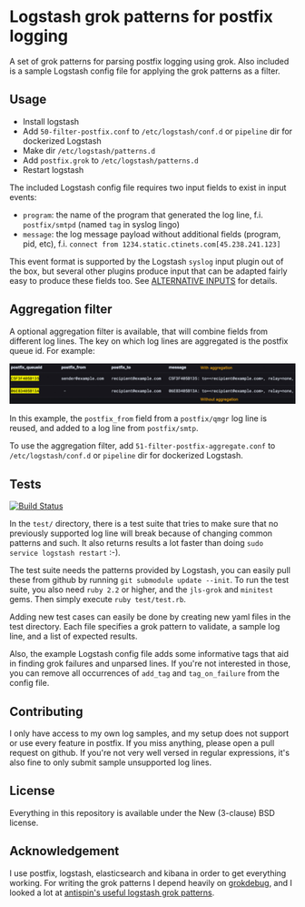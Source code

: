 Logstash grok patterns for postfix logging
==========================================

A set of grok patterns for parsing postfix logging using grok. Also included is a sample Logstash config file for applying the grok patterns as a filter.

Usage
-----

- Install logstash
- Add `50-filter-postfix.conf` to `/etc/logstash/conf.d` or `pipeline` dir for dockerized Logstash
- Make dir `/etc/logstash/patterns.d`
- Add `postfix.grok` to `/etc/logstash/patterns.d`
- Restart logstash

The included Logstash config file requires two input fields to exist in input events:

- `program`: the name of the program that generated the log line, f.i. `postfix/smtpd` (named `tag` in syslog lingo)
- `message`: the log message payload without additional fields (program, pid, etc), f.i. `connect from 1234.static.ctinets.com[45.238.241.123]`

This event format is supported by the Logstash `syslog` input plugin out of the box, but several other plugins produce input that can be adapted fairly easy to produce these fields too. See [ALTERNATIVE INPUTS](ALTERNATIVE-INPUTS.md) for details.

Aggregation filter
-----

A optional aggregation filter is available, that will combine fields from different log lines. The key on which log lines are aggregated is the postfix queue id. For example:

![Alt text](aggregation_example_pic.jpg?raw=true)

In this example, the `postfix_from` field from a `postfix/qmgr` log line is reused, and added to a log line from `postfix/smtp`.

To use the aggregation filter, add `51-filter-postfix-aggregate.conf` to `/etc/logstash/conf.d` or `pipeline` dir for dockerized Logstash.


Tests
-----

[![Build Status](https://travis-ci.org/whyscream/postfix-grok-patterns.svg?branch=master)](https://travis-ci.org/whyscream/postfix-grok-patterns)

In the `test/` directory, there is a test suite that tries to make sure that no previously supported log line will break because of changing common patterns and such. It also returns results a lot faster than doing `sudo service logstash restart` :-).

The test suite needs the patterns provided by Logstash, you can easily pull these from github by running `git submodule update --init`. To run the test suite, you also need `ruby 2.2` or higher, and the `jls-grok` and `minitest` gems. Then simply execute `ruby test/test.rb`.

Adding new test cases can easily be done by creating new yaml files in the test directory. Each file specifies a grok pattern to validate, a sample log line, and a list of expected results.

Also, the example Logstash config file adds some informative tags that aid in finding grok failures and unparsed lines. If you're not interested in those, you can remove all occurrences of `add_tag` and `tag_on_failure` from the config file.

Contributing
------------

I only have access to my own log samples, and my setup does not support or use every feature in postfix. If you miss anything, please open a pull request on github. If you're not very well versed in regular expressions, it's also fine to only submit sample unsupported log lines.

License
-------

Everything in this repository is available under the New (3-clause) BSD license.

Acknowledgement
---------------
I use postfix, logstash, elasticsearch and kibana in order to get everything working.
For writing the grok patterns I depend heavily on [grokdebug](https://grokdebug.herokuapp.com/), and I looked a lot at [antispin's useful logstash grok patterns](http://antisp.in/2014/04/useful-logstash-grok-patterns/).

